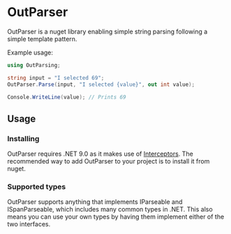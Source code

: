# OutParser
OutParser is a nuget library enabling simple string parsing following a simple template pattern.

Example usage:
```csharp
using OutParsing;

string input = "I selected 69";
OutParser.Parse(input, "I selected {value}", out int value);

Console.WriteLine(value); // Prints 69
```

## Usage
### Installing
OutParser requires .NET 9.0 as it makes use of [Interceptors](https://github.com/dotnet/roslyn/blob/main/docs/features/interceptors.md). The recommended way to add OutParser to your project is to install it from nuget.

### Supported types
OutParser supports anything that implements IParseable<T> and ISpanParseable<T>, which includes many common types in .NET. This also means you can use your own types by having them implement either of the two interfaces.

